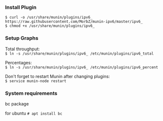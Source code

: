 ### Install Plugin
`$ curl -o /usr/share/munin/plugins/ipv6_ https://raw.githubusercontent.com/MorbZ/munin-ipv6/master/ipv6_`  
`$ chmod +x /usr/share/munin/plugins/ipv6_`  

### Setup Graphs
Total throughput:  
`$ ln -s /usr/share/munin/plugins/ipv6_ /etc/munin/plugins/ipv6_total`

Percentages:  
`$ ln -s /usr/share/munin/plugins/ipv6_ /etc/munin/plugins/ipv6_percent`

Don't forget to restart Munin after changing plugins:  
`$ service munin-node restart`

### System requirements
bc package

for ubuntu
`# apt install bc`
